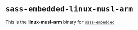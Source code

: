 # `sass-embedded-linux-musl-arm`

This is the **linux-musl-arm** binary for [`sass-embedded`](https://www.npmjs.com/package/sass-embedded)
